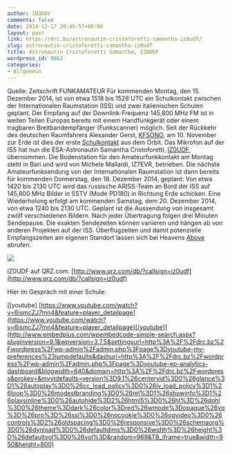 ```yaml
---
author: IN3DOV
comments: false
date: 2014-12-17 20:45:57+00:00
layout: post
link: https://drc.bz/astronautin-cristoforetti-samantha-iz0udf/
slug: astronautin-cristoforetti-samantha-iz0udf
title: Astronautin Cristoforetti Samantha, IZ0UDF
wordpress_id: 9862
categories:
- Allgemein
---
```


Quelle: Zeitschrift FUNKAMATEUR
Für kommenden Montag, den 15. Dezember 2014, ist von etwa 1518 bis 1528 UTC ein Schulkontakt zwischen der Internationalen Raumstation (ISS) und zwei italienischen Schulen geplant. Der Empfang auf der Downlink-Frequenz 145,800 MHz FM ist in weiten Teilen Europas bereits mit einem Handfunkgerät oder einem tragbaren Breitbandempfänger (Funkscanner) möglich.
Seit der Rückkehr des deutschen Raumfahrers Alexander Gerst, [KF5ONO](http://www.funkamateur.de/nachrichtendetails/items/ARISS-Dresden-Frankfurt.html), am 10. November zur Erde ist dies der erste [Schulkontakt](http://www.ariss-eu.org/) aus dem Orbit. Das Mikrofon auf der ISS hat nun die ESA-Astronautin Samantha Cristoforetti, [IZ0UDF](http://www.esa.int/Our_Activities/Human_Spaceflight/Astronauts/Samantha_Cristoforetti), übernommen. Die Bodenstation für den Amateurfunkkontakt am Montag steht in Bari und wird von Michele Mallardi, IZ7EVR, betrieben.
Die nächste Amateurfunksendung von der Internationalen Raumstation ist dann bereits für kommenden Donnerstag, den 18. Dezember 2014, geplant: Von etwa 1420 bis 2130 UTC wird das russische ARISS-Team an Bord der ISS auf 145,800 MHz Bilder in SSTV (Mode PD180) in Richtung Erde schicken. Eine Wiederholung erfolgt am kommenden Samstag, dem 20. Dezember 2014, von etwa 1240 bis 2130 UTC.
Geplant ist die Aussendung von insgesamt zwölf verschiedenen Bildern. Nach jeder Übertragung folgen drei Minuten Sendepause. Die exakten Sendezeiten können variieren und hängen ab von anderen Projekten auf der ISS. Überflugzeiten und damit potenzielle Empfangszeiten am eigenen Standort lassen sich bei Heavens [Above](http://www.heavens-above.com) abrufen.

![](http://files.qrz.com/f/iz0udf/Samantha_Cristoforetti.jpg)



IZ0UDF auf QRZ.com: [http://www.qrz.com/db/?callsign=iz0udf](http://www.qrz.com/db/?callsign=iz0udf)


Hier im Gespräch mit einer Schule:




[[youtube] [https://www.youtube.com/watch?v=6ismcZJ7mn4&feature=player_detailpage](https://www.youtube.com/watch?v=6ismcZJ7mn4&feature=player_detailpage)[/youtube]](http://www.embedplus.com/wpembedcode-simple-search.aspx?pluginversion=9.1&wpversion=3.7.5&settingsurl=http%3A%2F%2Fdrc.bz%2Fwordpress%2Fwp-admin%2Fadmin.php%3Fpage%3Dyoutube-my-preferences%23jumpdefaults&dashurl=http%3A%2F%2Fdrc.bz%2Fwordpress%2Fwp-admin%2Fadmin.php%3Fpage%3Dyoutube-ep-analytics-dashboard&blogwidth=640&domain=http%3A%2F%2Fdrc.bz%2Fwordpress&prokey=&myytdefaults=version%3D9.1%26centervid%3D0%26glance%3D1%26autoplay%3D0%26cc_load_policy%3D0%26iv_load_policy%3D1%26loop%3D0%26modestbranding%3D0%26rel%3D1%26showinfo%3D1%26playsinline%3D0%26autohide%3D2%26html5%3D0%26hl%3D%26dohl%3D0%26theme%3Ddark%26color%3Dred%26wmode%3Dopaque%26vq%3D%26pro%3D%26ssl%3D0%26nocookie%3D0%26ogvideo%3D0%26controls%3D2%26oldspacing%3D0%26responsive%3D0%26schemaorg%3D0%26dynload%3D0%26defaultdims%3D0%26width%3D%26height%3D%26defaultvol%3D0%26vol%3D&random=969&TB_iframe=true&width=950&height=800)
